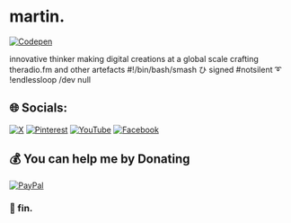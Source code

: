 # martin. 
[![Codepen](https://img.shields.io/badge/Codepen-000000?style=for-the-badge&logo=codepen&logoColor=white)](https://codepen.io/bright-spark) 

innovative thinker making digital creations at a global scale
crafting theradio.fm and other artefacts 
#!/bin/bash/smash ひ signed
#notsilent ➰ !endlessloop 
/dev
null

## 🌐 Socials:
[![X](https://img.shields.io/badge/X-black.svg?logo=X&logoColor=white)](https://x.com/martinmyburgh) 
[![Pinterest](https://img.shields.io/badge/Pinterest-%23E60023.svg?logo=Pinterest&logoColor=white)](https://pinterest.com/freetheradio) 
[![YouTube](https://img.shields.io/badge/YouTube-%23FF0000.svg?logo=YouTube&logoColor=white)](https://youtube.com/@theradiostream) 
[![Facebook](https://img.shields.io/badge/Facebook-%231877F2.svg?logo=Facebook&logoColor=white)](https://facebook.com/iamanamoeba) 

## 💰 You can help me by Donating
[![PayPal](https://img.shields.io/badge/PayPal-00457C?style=for-the-badge&logo=paypal&logoColor=white)](https://paypal.me/martinmyburgh)

### 💫 fin.
